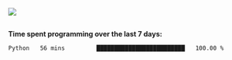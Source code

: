 [![](https://img.shields.io/badge/discord-jonatsp%234844-7289DA?logo=discord)](https://discord.com/users/239510668687048717)

##
**Time spent programming over the last 7 days:**
<!--START_SECTION:waka-->
```text
Python   56 mins         █████████████████████████   100.00 % 
```
<!--END_SECTION:waka-->
##
